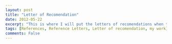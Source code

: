 ```yaml
---
layout: post
title: "Letter of Recomendation"
date: 2012-05-22
excerpt: "This is where I will put the letters of recomendations when they are completed"
tags: [References, Reference Letters, Letter of recomendation, my work]
comments: False
---
```

